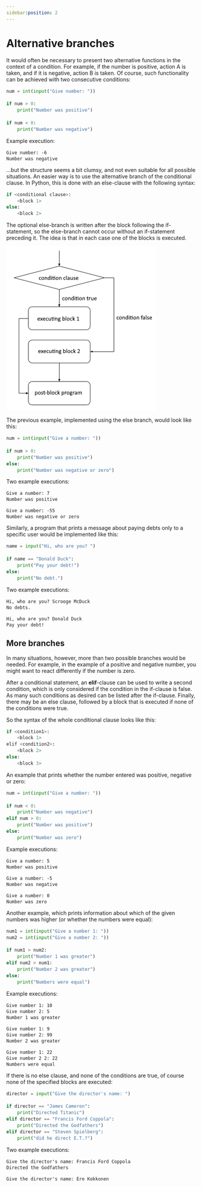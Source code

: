 ```yaml
---
sidebar:position: 2
---
```


# Alternative branches

It would often be necessary to present two alternative functions in the context of a condition. For example, if the number is positive, action A is taken, and if it is negative, action B is taken. Of course, such functionality can be achieved with two consecutive conditions:

```python 
num = int(input("Give number: "))

if num > 0:
    print("Number was positive")

if num < 0:
    print("Number was negative")
 ```

Example execution:
```
Give number: -6
Number was negative
 ```

...but the structure seems a bit clumsy, and not even suitable for all possible situations. An easier way is to use the alternative branch of the conditional clause. In Python, this is done with an else-clause with the following syntax:

```python 
if <conditional clause>:
    <block 1>
else:
    <block 2>
 ```

The optional else-branch is written after the block following the if-statement, so the else-branch cannot occur without an if-statement preceding it. The idea is that in each case one of the blocks is executed.

![condition blocks](/static/img/img-en/w2-1.png)

The previous example, implemented using the else branch, would look like this:

```python 
num = int(input("Give a number: "))

if num > 0:
    print("Number was positive")
else:
    print("Number was negative or zero")
 ```

Two example executions:
```
Give a number: 7
Number was positive
 ```

``` 
Give a number: -55
Number was negative or zero
 ```

Similarly, a program that prints a message about paying debts only to a specific user would be implemented like this:

```python 
name = input("Hi, who are you? ")

if name == "Donald Duck":
    print("Pay your debt!")
else:
    print("No debt.")
 ```

Two example executions:
```
Hi, who are you? Scrooge McDuck
No debts.
 ```

```
Hi, who are you? Donald Duck
Pay your debt!
 ```

## More branches

In many situations, however, more than two possible branches would be needed. For example, in the example of a positive and negative number, you might want to react differently if the number is zero.

After a conditional statement, an **elif**-clause can be used to write a second condition, which is only considered if the condition in the if-clause is false. As many such conditions as desired can be listed after the if-clause. Finally, there may be an else clause, followed by a block that is executed if none of the conditions were true.

So the syntax of the whole conditional clause looks like this:

```python 
if <condition1>:
    <block 1>
elif <condition2>:
    <block 2>
else:
    <block 3>
 ```

An example that prints whether the number entered was positive, negative or zero:

```python 
num = int(input("Give a number: "))

if num < 0:
    print("Number was negative")
elif num > 0:
    print("Number was positive")
else:
    print("Number was zero")
 ```

Example executions:
```
Give a number: 5
Number was positive
 ```

```
Give a number: -5
Number was negative
 ```

``` 
Give a number: 0
Number was zero
 ```

Another example, which prints information about which of the given numbers was higher (or whether the numbers were equal):
```python 
num1 = int(input("Give a number 1: "))
num2 = int(input("Give a number 2: "))

if num1 > num2:
    print("Number 1 was greater")
elif num2 > num1:
    print("Number 2 was greater")
else:
    print("Numbers were equal")
 ```

Example executions:
```
Give number 1: 10
Give number 2: 5
Number 1 was greater
 ```

```
Give number 1: 9
Give number 2: 99
Number 2 was greater
 ```

``` 
Give number 1: 22
Give number 2 2: 22
Numbers were equal
 ```

If there is no else clause, and none of the conditions are true, of course none of the specified blocks are executed:

```python 
director = input("Give the director's name: ")

if director == "James Cameron":
    print("Directed Titanic")
elif director == "Francis Ford Coppola":
    print("Directed the Godfathers")
elif director == "Steven Spielberg":
    print("did he direct E.T.?")
 ```

Two example executions:
``` 
Give the director's name: Francis Ford Coppola
Directed the Godfathers
 ```

```
Give the director's name: Ere Kokkonen
 ```